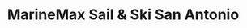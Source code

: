 ---
title: "MarineMax Sail & Ski San Antonio"
url: /balcones-heights/marinemax-sail-and-ski-san-antonio/
shop: boat
---